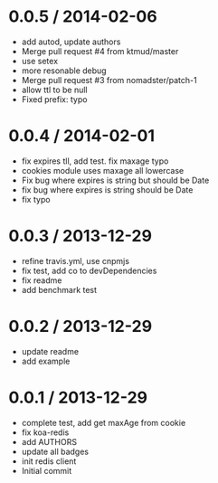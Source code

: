 
0.0.5 / 2014-02-06
==================

  * add autod, update authors
  * Merge pull request #4 from ktmud/master
  * use setex
  * more resonable debug
  * Merge pull request #3 from nomadster/patch-1
  * allow ttl to be null
  * Fixed prefix: typo

0.0.4 / 2014-02-01
==================

  * fix expires tll, add test. fix maxage typo
  * cookies module uses maxage all lowercase
  * Fix bug where expires is string but should be Date
  * fix bug where expires is string should be Date
  * fix typo

0.0.3 / 2013-12-29
==================

  * refine travis.yml, use cnpmjs
  * fix test, add co to devDependencies
  * fix readme
  * add benchmark test

0.0.2 / 2013-12-29
==================

  * update readme
  * add example

0.0.1 / 2013-12-29
==================

  * complete test, add get maxAge from cookie
  * fix koa-redis
  * add AUTHORS
  * update all badges
  * init redis client
  * Initial commit
